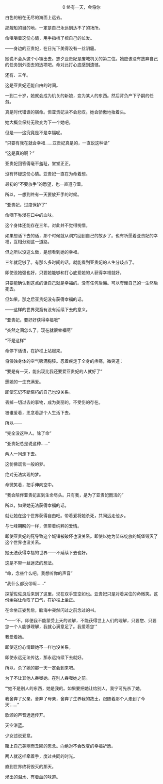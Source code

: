 <p align="center">0 终有一天，会将你</p>

白色的船在无尽的海面上远去。

那艘船的目的地，一定是自己永远到达不了的场所。

命咀嚼着这份心情，用手指梳了梳自己的长发。

——身边的亚贵妃，在日光下美得没有一丝阴霾。

她说不会从这个小镇出去。志夕亚贵妃是废城机关的第二位。她应该没有放弃自己的任务到外面去的选项吧。命对此打心底感到遗憾。

还有、三年。

这是亚贵妃还能自由的时间。

一到二十岁，她就会成为机关的新娘，变为某人的东西。然后背负产下子嗣的任务。

真是时代错误的宿命。但亚贵妃决不会悲叹。她会骄傲地抬着头。

她大概会保持无败变为下一个她吧。

但是——这究竟是不是幸福呢。

“只要有我在就会幸福……亚贵妃真是的，一直说这种话”

“这是真的啊？”

亚贵妃回答得毫不羞耻，堂堂正正。

没有怀疑这份心情。亚贵妃一直在为命着想。

最初的“不要放手”的愿望，也一直遵守着。

所以，一想到终有一天要放开手的时候。

“亚贵妃，过度保护了”

命咽下弥漫在口中的血味。

这个身体还能存在三年。对此并不觉得惋惜。

如果想活下去的话，那个时候就从洞穴回到自己的故乡了。也有祈愿着亚贵妃的幸福，互相分别这一道路。

但之所以没这么做，是想看到她的幸福。

三年就足够了。有那么多时间的话，就能看到亚贵妃的人生分歧点了。

即使没她强也好，只要她能够和打心底爱她的人获得幸福就好。

只要能确认到这点的话自己就是幸福的。没有任何后悔。可以夸耀自己的一生然后死去。

但如果，那之后亚贵妃没有获得幸福的话。

——这样的世界究竟有没有延续下去的意义。

“亚贵妃，要好好获得幸福哦”

“突然之间怎么了。现在就很幸福啊”

“不是这样”

命停下话语，在护栏上站起来。

将侵蚀身体的空气吸满胸腔。忍着疾走于全身的疼痛，微笑道：

“要是有一天，能出现比我还要爱亚贵妃的人就好了”

愿她的一生充满爱。

即使忘记不断腐朽的自己也没关系。

丢掉一切过去的事物，成为美丽的，不受伤的存在。

被谁爱着，思念着那个人生活下去。

所以——

“完全没这种人。除了命”

“亚贵妃总是说这种……”

两人一同走下去。

这仿佛谎言一般的梦。

绝对无法实现的梦。

命微笑着，把手伸向空中。

“我会陪伴亚贵妃直到生命尽头。只有我，是为了亚贵妃而活的”

所以，如果她无法获得幸福的话。

就让她在这个世界获得自由吧。带着爱将她杀死，共同远走他乡。

与七峰期盼的一样，但带着纯粹的爱情。

即使亚贵妃的死导致这个城镇被破坏也没关系。即使以她为苗床绽放的城堡毁灭了这个世界也没关系。

她无法获得幸福的世界——不延续下去也好。

这是不带一丝迷茫的想法。

“命，念些什么吧。我想听你的声音”

“我什么都没带啊……”

探望佐佐良后来到了这里，现在双手空空如也。亚贵妃只是对着呆住的命微笑。这份余裕让命叹了口气，在护栏上坐正。

在命坐正姿势后，脑海中突然闪过之前念过的书。

“——‘不，即便我不能蒙受上天的谅解，不能获得世上人们的理解，只要您、只要您一个人能够理解，我就心满意足了。我爱着您’”

我爱着她。

即使这份心情跟她不一样也没关系。

即使永远无法传达，那永远持续下去就好。

所以，杀了她的那一天一定会到来吧。

为了不让其他人吞噬她。在别人吞噬她之前。

“‘她不是别人的东西，她是我的。如果要把她让给别人，我宁可先杀了她。

我舍弃了父亲，舍弃了母亲，舍弃了生养我的故土，跟随着那个人走到了今天’……”

歌颂的声音远远传开。

天空湛蓝。

少女述说爱意。

赌上自己美丽而丑陋的思念。向绝对不会改变的幸福祈愿。

两人就这样牵着手，度过共同的时光。

直到世界终将毁灭的那天。

渗出的泪水、有着血的味道。

